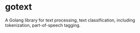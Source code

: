 # gotext
 A Golang library for text processing, text classification, including tokenization, part-of-speech tagging.

